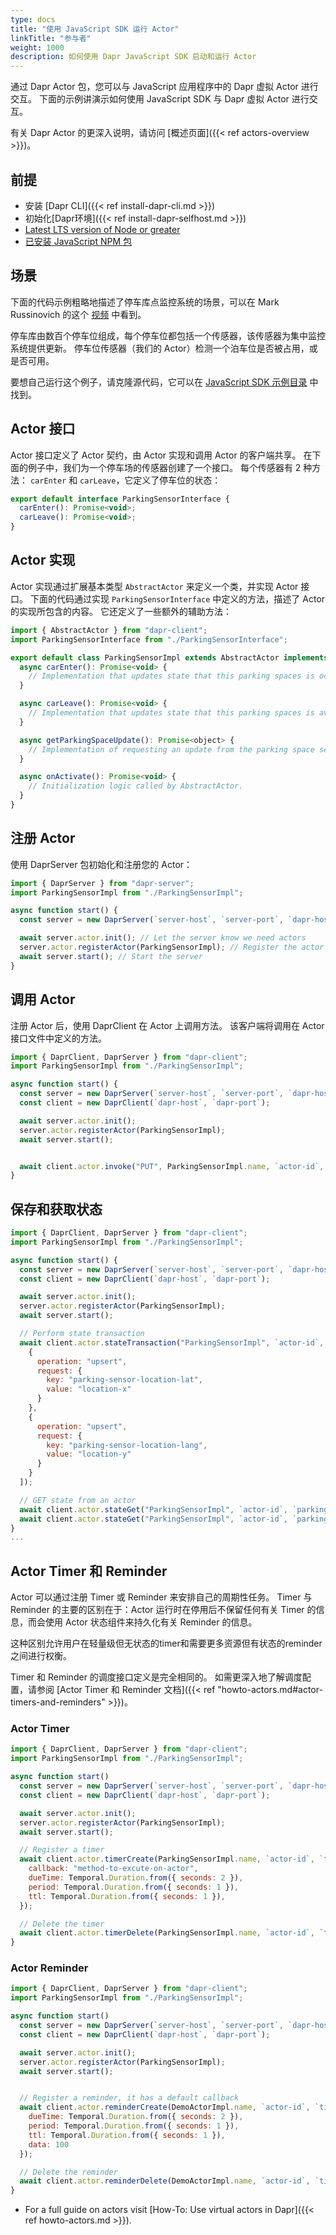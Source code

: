 ```yaml
---
type: docs
title: "使用 JavaScript SDK 运行 Actor"
linkTitle: "参与者"
weight: 1000
description: 如何使用 Dapr JavaScript SDK 启动和运行 Actor
---
```


通过 Dapr Actor 包，您可以与 JavaScript 应用程序中的 Dapr 虚拟 Actor 进行交互。 下面的示例讲演示如何使用 JavaScript SDK 与 Dapr 虚拟 Actor 进行交互。

有关 Dapr Actor 的更深入说明，请访问 [概述页面]({{< ref actors-overview >}})。

## 前提
- 安装 [Dapr CLI]({{< ref install-dapr-cli.md >}})
- 初始化[Dapr环境]({{< ref install-dapr-selfhost.md >}})
- [Latest LTS version of Node or greater](https://nodejs.org/en/)
- [已安装 JavaScript NPM 包](https://www.npmjs.com/package/dapr-client)

## 场景
下面的代码示例粗略地描述了停车库点监控系统的场景，可以在 Mark Russinovich 的这个 [视频](https://www.youtube.com/watch?v=eJCu6a-x9uo&t=3785) 中看到。

停车库由数百个停车位组成，每个停车位都包括一个传感器，该传感器为集中监控系统提供更新。 停车位传感器（我们的 Actor）检测一个泊车位是否被占用，或是否可用。

要想自己运行这个例子，请克隆源代码，它可以在 [JavaScript SDK 示例目录](https://github.com/dapr/js-sdk/tree/master/examples/http/actor-parking-sensor) 中找到。

## Actor 接口
Actor 接口定义了 Actor 契约，由 Actor 实现和调用 Actor 的客户端共享。 在下面的例子中，我们为一个停车场的传感器创建了一个接口。 每个传感器有 2 种方法： `carEnter` 和 `carLeave`，它定义了停车位的状态：

```javascript
export default interface ParkingSensorInterface {
  carEnter(): Promise<void>;
  carLeave(): Promise<void>;
}
```

## Actor 实现
Actor 实现通过扩展基本类型 `AbstractActor` 来定义一个类，并实现 Actor 接口。 下面的代码通过实现 `ParkingSensorInterface` 中定义的方法，描述了 Actor 的实现所包含的内容。 它还定义了一些额外的辅助方法：

```javascript
import { AbstractActor } from "dapr-client";
import ParkingSensorInterface from "./ParkingSensorInterface";

export default class ParkingSensorImpl extends AbstractActor implements ParkingSensorInterface {
  async carEnter(): Promise<void> {
    // Implementation that updates state that this parking spaces is occupied.
  }

  async carLeave(): Promise<void> {
    // Implementation that updates state that this parking spaces is available.
  }

  async getParkingSpaceUpdate(): Promise<object> {
    // Implementation of requesting an update from the parking space sensor.
  }

  async onActivate(): Promise<void> {
    // Initialization logic called by AbstractActor.
  }
}
```

## 注册 Actor
使用 DaprServer 包初始化和注册您的 Actor：

```javascript
import { DaprServer } from "dapr-server";
import ParkingSensorImpl from "./ParkingSensorImpl";

async function start() {
  const server = new DaprServer(`server-host`, `server-port`, `dapr-host`, `dapr-port`);

  await server.actor.init(); // Let the server know we need actors
  server.actor.registerActor(ParkingSensorImpl); // Register the actor
  await server.start(); // Start the server
}
```

## 调用 Actor
注册 Actor 后，使用 DaprClient 在 Actor 上调用方法。 该客户端将调用在 Actor 接口文件中定义的方法。

```javascript
import { DaprClient, DaprServer } from "dapr-client";
import ParkingSensorImpl from "./ParkingSensorImpl";

async function start() {
  const server = new DaprServer(`server-host`, `server-port`, `dapr-host`, `dapr-port`);
  const client = new DaprClient(`dapr-host`, `dapr-port`);

  await server.actor.init(); 
  server.actor.registerActor(ParkingSensorImpl); 
  await server.start();


  await client.actor.invoke("PUT", ParkingSensorImpl.name, `actor-id`, "carEnter"); // Invoke the ParkingSensor Actor by calling the carEnter function
}
```

## 保存和获取状态

```javascript
import { DaprClient, DaprServer } from "dapr-client";
import ParkingSensorImpl from "./ParkingSensorImpl";

async function start() {
  const server = new DaprServer(`server-host`, `server-port`, `dapr-host`, `dapr-port`);
  const client = new DaprClient(`dapr-host`, `dapr-port`);

  await server.actor.init(); 
  server.actor.registerActor(ParkingSensorImpl); 
  await server.start();

  // Perform state transaction
  await client.actor.stateTransaction("ParkingSensorImpl", `actor-id`, [
    {
      operation: "upsert",
      request: {
        key: "parking-sensor-location-lat",
        value: "location-x"
      }
    },
    {
      operation: "upsert",
      request: {
        key: "parking-sensor-location-lang",
        value: "location-y"
      }
    }
  ]);

  // GET state from an actor
  await client.actor.stateGet("ParkingSensorImpl", `actor-id`, `parking-sensor-location-lat`)
  await client.actor.stateGet("ParkingSensorImpl", `actor-id`, `parking-sensor-location-lang`)
}
...
```

## Actor Timer 和 Reminder
Actor 可以通过注册 Timer 或 Reminder 来安排自己的周期性任务。 Timer 与 Reminder 的主要的区别在于：Actor 运行时在停用后不保留任何有关 Timer 的信息，而会使用 Actor 状态组件来持久化有关 Reminder 的信息。

这种区别允许用户在轻量级但无状态的timer和需要更多资源但有状态的reminder之间进行权衡。

Timer 和 Reminder 的调度接口定义是完全相同的。 如需更深入地了解调度配置，请参阅 [Actor Timer 和 Reminder 文档]({{< ref "howto-actors.md#actor-timers-and-reminders" >}})。

### Actor Timer
```javascript
import { DaprClient, DaprServer } from "dapr-client";
import ParkingSensorImpl from "./ParkingSensorImpl";

async function start() 
  const server = new DaprServer(`server-host`, `server-port`, `dapr-host`, `dapr-port`);
  const client = new DaprClient(`dapr-host`, `dapr-port`);

  await server.actor.init(); 
  server.actor.registerActor(ParkingSensorImpl); 
  await server.start();

  // Register a timer
  await client.actor.timerCreate(ParkingSensorImpl.name, `actor-id`, `timer-id`, {
    callback: "method-to-excute-on-actor",
    dueTime: Temporal.Duration.from({ seconds: 2 }),
    period: Temporal.Duration.from({ seconds: 1 }),
    ttl: Temporal.Duration.from({ seconds: 1 }),
  });

  // Delete the timer
  await client.actor.timerDelete(ParkingSensorImpl.name, `actor-id`, `timer-id`);
}
```

### Actor Reminder
```javascript
import { DaprClient, DaprServer } from "dapr-client";
import ParkingSensorImpl from "./ParkingSensorImpl";

async function start() 
  const server = new DaprServer(`server-host`, `server-port`, `dapr-host`, `dapr-port`);
  const client = new DaprClient(`dapr-host`, `dapr-port`);

  await server.actor.init(); 
  server.actor.registerActor(ParkingSensorImpl); 
  await server.start();


  // Register a reminder, it has a default callback
  await client.actor.reminderCreate(DemoActorImpl.name, `actor-id`, `timer-id`, {
    dueTime: Temporal.Duration.from({ seconds: 2 }),
    period: Temporal.Duration.from({ seconds: 1 }),
    ttl: Temporal.Duration.from({ seconds: 1 }),
    data: 100
  });

  // Delete the reminder
  await client.actor.reminderDelete(DemoActorImpl.name, `actor-id`, `timer-id`);
}
```

- For a full guide on actors visit [How-To: Use virtual actors in Dapr]({{< ref howto-actors.md >}}).